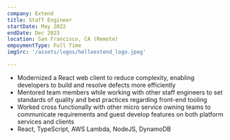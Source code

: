 ```yaml
---
company: Extend
title: Staff Engineer
startDate: May 2022
endDate: Dec 2023
location: San Francisco, CA (Remote)
empoymentType: Full Time
imgSrc: '/assets/logos/helloextend_logo.jpeg'

---
```


* Modernized a React web client to reduce complexity, enabling developers to build and resolve defects more efficiently   
* Mentored team members while working with other staff engineers to set standards of quality and best practices regarding front-end tooling  
* Worked cross functionally with other micro service owning teams to communicate requirements and guest develop features on both platform services and clients  
* React, TypeScript, AWS Lambda, NodeJS, DynamoDB
